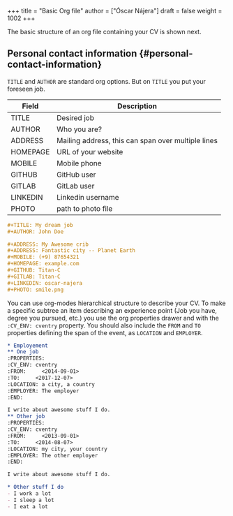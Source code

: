 +++
title = "Basic Org file"
author = ["Óscar Nájera"]
draft = false
weight = 1002
+++

The basic structure of an org file containing your CV is shown next.


## Personal contact information {#personal-contact-information}

`TITLE` and `AUTHOR` are standard org options. But on `TITLE` you put your
foreseen job.

| Field    | Description                                        |
|----------|----------------------------------------------------|
| TITLE    | Desired job                                        |
| AUTHOR   | Who you are?                                       |
| ADDRESS  | Mailing address, this can span over multiple lines |
| HOMEPAGE | URL of your website                                |
| MOBILE   | Mobile phone                                       |
| GITHUB   | GitHub user                                        |
| GITLAB   | GitLab user                                        |
| LINKEDIN | Linkedin username                                  |
| PHOTO    | path to photo file                                 |

```org
#+TITLE: My dream job
#+AUTHOR: John Doe

#+ADDRESS: My Awesome crib
#+ADDRESS: Fantastic city -- Planet Earth
#+MOBILE: (+9) 87654321
#+HOMEPAGE: example.com
#+GITHUB: Titan-C
#+GITLAB: Titan-C
#+LINKEDIN: oscar-najera
#+PHOTO: smile.png
```

You can use org-modes hierarchical structure to describe your CV. To make a
specific subtree an item describing an experience point (Job you have,
degree you pursued, etc.) you use the org properties drawer and with the
`:CV_ENV: cventry` property. You should also include the `FROM` and `TO`
properties defining the span of the event, as `LOCATION` and `EMPLOYER`.

```org
* Employement
** One job
:PROPERTIES:
:CV_ENV: cventry
:FROM:     <2014-09-01>
:TO:     <2017-12-07>
:LOCATION: a city, a country
:EMPLOYER: The employer
:END:

I write about awesome stuff I do.
** Other job
:PROPERTIES:
:CV_ENV: cventry
:FROM:     <2013-09-01>
:TO:     <2014-08-07>
:LOCATION: my city, your country
:EMPLOYER: The other employer
:END:

I write about awesome stuff I do.

* Other stuff I do
- I work a lot
- I sleep a lot
- I eat a lot
```
